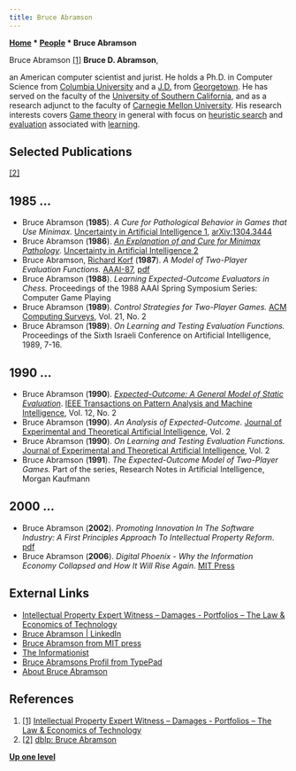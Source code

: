 ```yaml
---
title: Bruce Abramson
---
```

**[Home](Home "Home") * [People](People "People") * Bruce Abramson**

[](http://www.bdabramson.com/) Bruce Abramson <a id="cite-note-1" href="#cite-ref-1">[1]</a>
**Bruce D. Abramson**,

an American computer scientist and jurist. He holds a Ph.D. in Computer Science from [Columbia University](Columbia_University "Columbia University") and a [J.D.](https://en.wikipedia.org/wiki/Juris_Doctor) from [Georgetown](https://en.wikipedia.org/wiki/Georgetown_University). He has served on the faculty of the [University of Southern California](University_of_Southern_California "University of Southern California"), and as a research adjunct to the faculty of [Carnegie Mellon University](Carnegie_Mellon_University "Carnegie Mellon University"). His research interests covers [Game theory](https://en.wikipedia.org/wiki/Game_theory) in general with focus on [heuristic search](Search "Search") and [evaluation](Evaluation "Evaluation") associated with [learning](Learning "Learning").

## Selected Publications

<a id="cite-note-2" href="#cite-ref-2">[2]</a>

## 1985 ...

- Bruce Abramson (**1985**). *A Cure for Pathological Behavior in Games that Use Minimax.* [Uncertainty in Artificial Intelligence 1](Laveen_Kanal#Uncertainty_AI_1 "Laveen Kanal"), [arXiv:1304.3444](https://arxiv.org/abs/1304.3444)
- Bruce Abramson (**1986**). *[An Explanation of and Cure for Minimax Pathology](https://www.sciencedirect.com/science/article/pii/B9780444700582500413)*. [Uncertainty in Artificial Intelligence 2](Laveen_Kanal#Uncertainty_AI_2 "Laveen Kanal")
- Bruce Abramson, [Richard Korf](Richard_Korf "Richard Korf") (**1987**). *A Model of Two-Player Evaluation Functions.* [AAAI-87](Conferences#AAAI-87 "Conferences"), [pdf](http://www.aaai.org/Papers/AAAI/1987/AAAI87-016.pdf)
- Bruce Abramson (**1988**). *Learning Expected-Outcome Evaluators in Chess.* Proceedings of the 1988 AAAI Spring Symposium Series: Computer Game Playing
- Bruce Abramson (**1989**). *Control Strategies for Two-Player Games.* [ACM Computing Surveys](ACM#Surveys "ACM"), Vol. 21, No. 2
- Bruce Abramson (**1989**). *On Learning and Testing Evaluation Functions.* Proceedings of the Sixth Israeli Conference on Artificial Intelligence, 1989, 7-16.

## 1990 ...

- Bruce Abramson (**1990**). *[Expected-Outcome: A General Model of Static Evaluation](http://ieeexplore.ieee.org/xpl/freeabs_all.jsp?arnumber=44404)*. [IEEE Transactions on Pattern Analysis and Machine Intelligence](IEEE#TPAMI "IEEE"), Vol. 12, No. 2
- Bruce Abramson (**1990**). *An Analysis of Expected-Outcome.* [Journal of Experimental and Theoretical Artificial Intelligence](https://en.wikipedia.org/wiki/Journal_of_Experimental_and_Theoretical_Artificial_Intelligence), Vol. 2
- Bruce Abramson (**1990**). *On Learning and Testing Evaluation Functions.* [Journal of Experimental and Theoretical Artificial Intelligence](https://en.wikipedia.org/wiki/Journal_of_Experimental_and_Theoretical_Artificial_Intelligence), Vol. 2
- Bruce Abramson (**1991**). *The Expected-Outcome Model of Two-Player Games.* Part of the series, Research Notes in Artificial Intelligence, Morgan Kaufmann

## 2000 ...

- Bruce Abramson (**2002**). *Promoting Innovation In The Software Industry: A First Principles Approach To Intellectual Property Reform*. [pdf](http://www.bu.edu/law//central/jd/organizations/journals/scitech/volume81/abramson.pdf)
- Bruce Abramson (**2006**). *Digital Phoenix - Why the Information Economy Collapsed and How It Will Rise Again*. [MIT Press](https://en.wikipedia.org/wiki/MIT_Press)

## External Links

- [Intellectual Property Expert Witness – Damages - Portfolios – The Law & Economics of Technology](http://www.bdabramson.com/)
- [Bruce Abramson | LinkedIn](http://www.linkedin.com/in/bdabramson)
- [Bruce Abramson from MIT press](http://mitpress.mit.edu/catalog/author/default.asp?aid=25954)
- [The Informationist](http://www.theinformationist.com/)
- [Bruce Abramsons Profil from TypePad](http://profile.typepad.com/bdabramson)
- [About Bruce Abramson](http://www.crai.com/NorthAmerica/ProfessionalStaff/listingdetails.aspx?id=3184)

## References

1. <a id="cite-ref-1" href="#cite-note-1">[1]</a> [Intellectual Property Expert Witness – Damages - Portfolios – The Law & Economics of Technology](http://www.bdabramson.com/)
1. <a id="cite-ref-2" href="#cite-note-2">[2]</a> [dblp: Bruce Abramson](http://www.informatik.uni-trier.de/~ley/pers/hd/a/Abramson:Bruce)

**[Up one level](People "People")**

